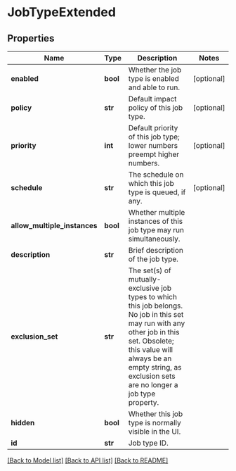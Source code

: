 # JobTypeExtended

## Properties
Name | Type | Description | Notes
------------ | ------------- | ------------- | -------------
**enabled** | **bool** | Whether the job type is enabled and able to run. | [optional] 
**policy** | **str** | Default impact policy of this job type. | [optional] 
**priority** | **int** | Default priority of this job type; lower numbers preempt higher numbers. | [optional] 
**schedule** | **str** | The schedule on which this job type is queued, if any. | [optional] 
**allow_multiple_instances** | **bool** | Whether multiple instances of this job type may run simultaneously. | 
**description** | **str** | Brief description of the job type. | 
**exclusion_set** | **str** | The set(s) of mutually-exclusive job types to which this job belongs.  No job in this set may run with any other job in this set.  Obsolete; this value will always be an empty string, as exclusion sets are no longer a job type property. | 
**hidden** | **bool** | Whether this job type is normally visible in the UI. | 
**id** | **str** | Job type ID. | 

[[Back to Model list]](../README.md#documentation-for-models) [[Back to API list]](../README.md#documentation-for-api-endpoints) [[Back to README]](../README.md)


